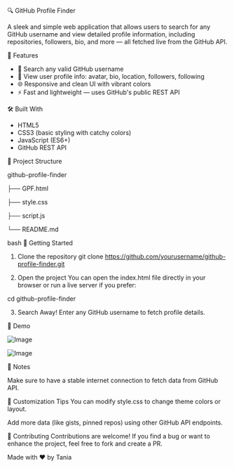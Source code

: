 🔍 GitHub Profile Finder

A sleek and simple web application that allows users to search for any GitHub username and view detailed profile information, including repositories, followers, bio, and more — all fetched live from the GitHub API.

🚀 Features

- 🔎 Search any valid GitHub username
- 👤 View user profile info: avatar, bio, location, followers, following
- 🌐 Responsive and clean UI with vibrant colors
- ⚡ Fast and lightweight — uses GitHub's public REST API

 🛠️ Built With

- HTML5
- CSS3 (basic styling with catchy colors)
- JavaScript (ES6+)
- GitHub REST API


 📂 Project Structure

github-profile-finder

├── GPF.html

├── style.css

├── script.js

└── README.md

bash
 🔧 Getting Started

1. Clone the repository
git clone https://github.com/yourusername/github-profile-finder.git

2. Open the project
You can open the index.html file directly in your browser or run a live server if you prefer:

cd github-profile-finder

3. Search Away!
Enter any GitHub username to fetch profile details.

📸 Demo

![Image](https://github.com/user-attachments/assets/3b460275-f66b-46b1-bdae-ae903c4b5afd)

![Image](https://github.com/user-attachments/assets/6f87a886-0067-4f3b-bd0d-e9b898ed5db8)

📌 Notes

Make sure to have a stable internet connection to fetch data from GitHub API.

🌈 Customization Tips
You can modify style.css to change theme colors or layout.

Add more data (like gists, pinned repos) using other GitHub API endpoints.


🙌 Contributing
Contributions are welcome! If you find a bug or want to enhance the project, feel free to fork and create a PR.


Made with ❤️ by Tania

